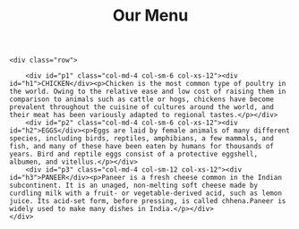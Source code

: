 <!DOCTYPE html>
<html>
<head>
	<meta charset="utf-8">
	<meta name="viewport" contents="width=device-width , initial-scale=1">
	<title>
		Our Menu
	</title>
	<link rel="stylesheet"  href="style.css">
</head>
<body>
	<header>
		<h1>Our Menu</h1>
	</header>

	<div class="row">
		
		<div id="p1" class="col-md-4 col-sm-6 col-xs-12"><div id="h1">CHICKEN</div><p>Chicken is the most common type of poultry in the world. Owing to the relative ease and low cost of raising them in comparison to animals such as cattle or hogs, chickens have become prevalent throughout the cuisine of cultures around the world, and their meat has been variously adapted to regional tastes.</p></div>
		<div id="p2" class="col-md-4 col-sm-6 col-xs-12"><div id="h2">EGGS</div><p>Eggs are laid by female animals of many different species, including birds, reptiles, amphibians, a few mammals, and fish, and many of these have been eaten by humans for thousands of years. Bird and reptile eggs consist of a protective eggshell, albumen, and vitellus.</p></div>
		<div id="p3" class="col-md-4 col-sm-12 col-xs-12"><div id="h3">PANEER</div><p>Paneer is a fresh cheese common in the Indian subcontinent. It is an unaged, non-melting soft cheese made by curdling milk with a fruit- or vegetable-derived acid, such as lemon juice. Its acid-set form, before pressing, is called chhena.Paneer is widely used to make many dishes in India.</p></div>
	</div>

</body>
</html>
